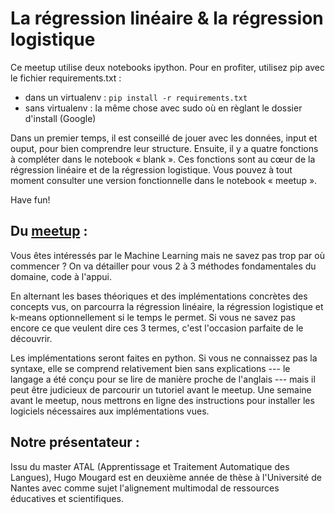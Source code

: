 # La régression linéaire & la régression logistique

Ce meetup utilise deux notebooks ipython. Pour en profiter, utilisez
pip avec le fichier requirements.txt :

- dans un virtualenv : `pip install -r requirements.txt`
- sans virtualenv : la même chose avec sudo où en règlant le dossier
  d'install (Google)

Dans un premier temps, il est conseillé de jouer avec les données,
input et ouput, pour bien comprendre leur structure. Ensuite, il y a
quatre fonctions à compléter dans le notebook « blank ». Ces fonctions
sont au cœur de la régression linéaire et de la régression
logistique. Vous pouvez à tout moment consulter une version
fonctionnelle dans le notebook « meetup ».

Have fun!

## Du [meetup](http://www.meetup.com/Nantes-Machine-Learning-Meetup/events/224397257/) :

Vous êtes intéressés par le Machine Learning mais ne savez pas trop
par où commencer ? On va détailler pour vous 2 à 3 méthodes
fondamentales du domaine, code à l'appui.

En alternant les bases théoriques et des implémentations concrètes des
concepts vus, on parcourra la régression linéaire, la régression
logistique et k-means optionnellement si le temps le permet. Si vous
ne savez pas encore ce que veulent dire ces 3 termes, c'est l'occasion
parfaite de le découvrir.

Les implémentations seront faites en python. Si vous ne connaissez pas
la syntaxe, elle se comprend relativement bien sans explications ---
le langage a été conçu pour se lire de manière proche de l'anglais ---
mais il peut être judicieux de parcourir un tutoriel avant le
meetup. Une semaine avant le meetup, nous mettrons en ligne des
instructions pour installer les logiciels nécessaires aux
implémentations vues.

## Notre présentateur :

Issu du master ATAL (Apprentissage et Traitement Automatique des
Langues), Hugo Mougard est en deuxième année de thèse à l'Université
de Nantes avec comme sujet l'alignement multimodal de ressources
éducatives et scientifiques.

